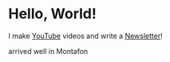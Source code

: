 # Hello, World!

I make [YouTube](https://youtube.com/@fabianfrankwerner) videos and write a [Newsletter](https://fabianfrankwerner.com/newsletter)!

arrived well in Montafon

